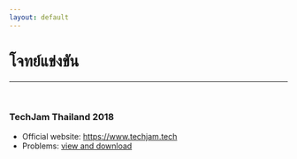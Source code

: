 ```yaml
---
layout: default
---
```


# โจทย์แข่งขัน

---

<br>

### **TechJam Thailand 2018**
- Official website: <https://www.techjam.tech>
- Problems: [view and download][techjam-problem-file]

[techjam-problem-file]: /problems/resource/techjam2018-codesquad-questions-v1.1.pdf

